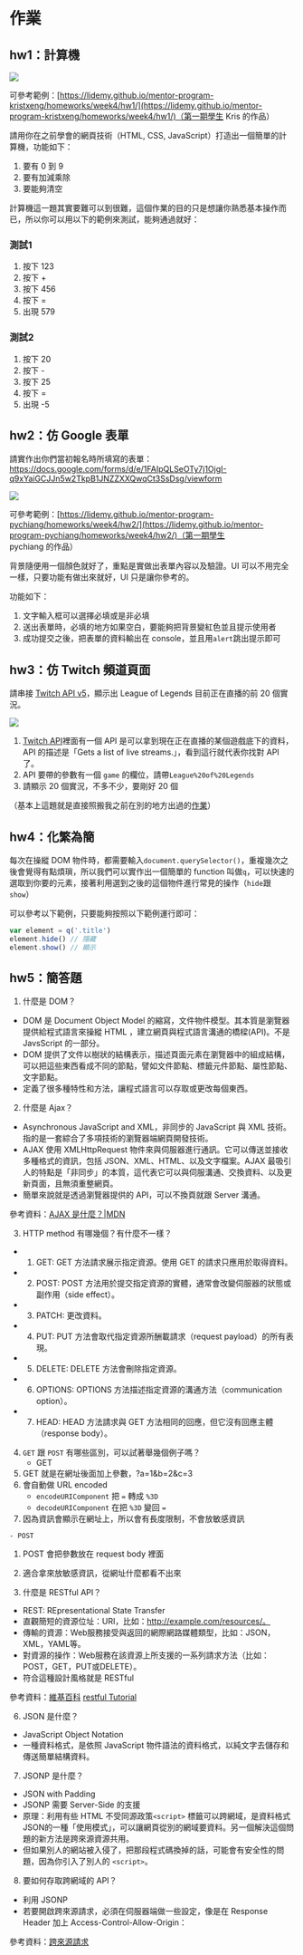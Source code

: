 # 作業

## hw1：計算機

![](calculator.png)

可參考範例：[https://lidemy.github.io/mentor-program-kristxeng/homeworks/week4/hw1/](https://lidemy.github.io/mentor-program-kristxeng/homeworks/week4/hw1/)（第一期學生 Kris 的作品）

請用你在之前學會的網頁技術（HTML, CSS, JavaScript）打造出一個簡單的計算機，功能如下：

1. 要有 0 到 9
2. 要有加減乘除
3. 要能夠清空

計算機這一題其實要難可以到很難，這個作業的目的只是想讓你熟悉基本操作而已，所以你可以用以下的範例來測試，能夠通過就好：

### 測試1

1. 按下 123
2. 按下 +
2. 按下 456
3. 按下 =
4. 出現 579

### 測試2

1. 按下 20
2. 按下 -
2. 按下 25
3. 按下 =
4. 出現 -5

## hw2：仿 Google 表單

請實作出你們當初報名時所填寫的表單：https://docs.google.com/forms/d/e/1FAIpQLSeOTy7j1OjgI-q9xYaiGCJJn5w2TkpB1JNZZXXQwqCt3SsDsg/viewform

![](form.png)

可參考範例：[https://lidemy.github.io/mentor-program-pychiang/homeworks/week4/hw2/](https://lidemy.github.io/mentor-program-pychiang/homeworks/week4/hw2/)（第一期學生 pychiang 的作品）

背景隨便用一個顏色就好了，重點是實做出表單內容以及驗證。UI 可以不用完全一樣，只要功能有做出來就好，UI 只是讓你參考的。

功能如下：

1. 文字輸入框可以選擇必填或是非必填
2. 送出表單時，必填的地方如果空白，要能夠把背景變紅色並且提示使用者
3. 成功提交之後，把表單的資料輸出在 console，並且用`alert`跳出提示即可

## hw3：仿 Twitch 頻道頁面

請串接 [Twitch API v5](https://dev.twitch.tv/docs/v5/)，顯示出 League of Legends 目前正在直播的前 20 個實況。

![](twitch.png)

1. [Twitch API](https://dev.twitch.tv/docs/v5/)裡面有一個 API 是可以拿到現在正在直播的某個遊戲底下的資料，API 的描述是「Gets a list of live streams.」，看到這行就代表你找對 API 了。
2. API 要帶的參數有一個 `game` 的欄位，請帶`League%20of%20Legends`
3. 請顯示 20 個實況，不多不少，要剛好 20 個

（基本上這題就是直接照搬我之前在別的地方出過的[作業](https://github.com/aszx87410/frontend-intermediate-course/blob/master/homeworks/hw4.md)）

## hw4：化繁為簡

每次在操縱 DOM 物件時，都需要輸入`document.querySelector()`，重複幾次之後會覺得有點煩瑣，所以我們可以實作出一個簡單的 function 叫做`q`，可以快速的選取到你要的元素，接著利用選到之後的這個物件進行常見的操作（`hide`跟`show`）

可以參考以下範例，只要能夠按照以下範例運行即可：

``` js
var element = q('.title')
element.hide() // 隱藏
element.show() // 顯示

```
## hw5：簡答題

1. 什麼是 DOM？
  - DOM 是 Document Object Model 的縮寫，文件物件模型。其本質是瀏覽器提供給程式語言來操縱 HTML ，建立網頁與程式語言溝通的橋樑(API)。不是 JavsScript 的一部分。
  - DOM 提供了文件以樹狀的結構表示，描述頁面元素在瀏覽器中的組成結構，可以把這些東西看成不同的節點，譬如文件節點、標籤元件節點、屬性節點、文字節點。
  - 定義了很多種特性和方法，讓程式語言可以存取或更改每個東西。

2. 什麼是 Ajax？
  - Asynchronous JavaScript and XML，非同步的 JavaScript 與 XML 技術。指的是一套綜合了多項技術的瀏覽器端網頁開發技術。
  - AJAX 使用 XMLHttpRequest 物件來與伺服器進行通訊。它可以傳送並接收多種格式的資訊，包括 JSON、XML、HTML、以及文字檔案。AJAX 最吸引人的特點是「非同步」的本質，這代表它可以與伺服溝通、交換資料、以及更新頁面，且無須重整網頁。
  - 簡單來說就是透過瀏覽器提供的 API，可以不換頁就跟 Server 溝通。

  參考資料：[AJAX 是什麼？|MDN](https://developer.mozilla.org/zh-TW/docs/Web/Guide/AJAX/Getting_Started)
  

3. HTTP method 有哪幾個？有什麼不一樣？
  - 1. GET: GET 方法請求展示指定資源。使用 GET 的請求只應用於取得資料。
  - 2. POST: POST 方法用於提交指定資源的實體，通常會改變伺服器的狀態或副作用（side effect）。
  - 3. PATCH: 更改資料。
  - 4. PUT: PUT 方法會取代指定資源所酬載請求（request payload）的所有表現。
  - 5. DELETE: DELETE 方法會刪除指定資源。
  - 6. OPTIONS: OPTIONS 方法描述指定資源的溝通方法（communication option）。
  - 7. HEAD: HEAD 方法請求與 GET 方法相同的回應，但它沒有回應主體（response body）。

4. `GET` 跟 `POST` 有哪些區別，可以試著舉幾個例子嗎？
    - GET
  1. GET 就是在網址後面加上參數，?a=1&b=2&c=3
  2. 會自動做 URL encoded
      - `encodeURIComponent` 把 `=` 轉成 `%3D`
      - `decodeURIComponent` 在把 `%3D` 變回 `=`
  3. 因為資訊會顯示在網址上，所以會有長度限制，不會放敏感資訊

    - POST
  1. POST 會把參數放在 request body 裡面
  2. 適合拿來放敏感資訊，從網址什麼都看不出來

5. 什麼是 RESTful API？
  - REST: REpresentational State Transfer
  - 直觀簡短的資源位址：URI，比如：http://example.com/resources/。
  - 傳輸的資源：Web服務接受與返回的網際網路媒體類型，比如：JSON，XML，YAML等。
  - 對資源的操作：Web服務在該資源上所支援的一系列請求方法（比如：POST，GET，PUT或DELETE）。
  - 符合這種設計風格就是 RESTful
  
  
  參考資料：[維基百科](https://zh.wikipedia.org/wiki/%E8%A1%A8%E7%8E%B0%E5%B1%82%E7%8A%B6%E6%80%81%E8%BD%AC%E6%8D%A2)
  [restful Tutorial](https://restfulapi.net/)

6. JSON 是什麼？
  - JavaScript Object Notation
  - 一種資料格式，是依照 JavaScript 物件語法的資料格式，以純文字去儲存和傳送簡單結構資料。

7. JSONP 是什麼？
  - JSON with Padding
  - JSONP 需要 Server-Side 的支援
  - 原理：利用有些 HTML 不受同源政策`<script>` 標籤可以跨網域，是資料格式JSON的一種「使用模式」，可以讓網頁從別的網域要資料。另一個解決這個問題的新方法是跨來源資源共用。
  - 但如果別人的網站被入侵了，把那段程式碼換掉的話，可能會有安全性的問題，因為你引入了別人的 `<script>`。
8. 要如何存取跨網域的 API？
  - 利用 JSONP
  - 若要開啟跨來源請求，必須在伺服器端做一些設定，像是在 Response Header 加上 Access-Control-Allow-Origin：

參考資料：[跨來源請求](https://pjchender.github.io/2018/08/20/%E5%90%8C%E6%BA%90%E6%94%BF%E7%AD%96%E8%88%87%E8%B7%A8%E4%BE%86%E6%BA%90%E8%B3%87%E6%BA%90%E5%85%B1%E7%94%A8%EF%BC%88cors%EF%BC%89/)
